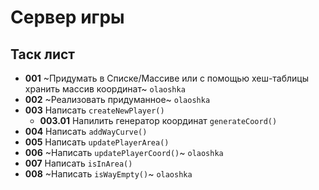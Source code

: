 # Сервер игры  

## Таск лист  
* **001** ~Придумать в Списке/Массиве или с помощью хеш-таблицы хранить массив координат~ `olaoshka`
* **002** ~Реализовать придуманное~ `olaoshka`
* **003** Написать `createNewPlayer()`
    + **003.01** Напилить генератор координат `generateCoord()`
* **004** Написать `addWayCurve()`
* **005** Написать `updatePlayerArea()`
* **006** ~Написать `updatePlayerCoord()`~ `olaoshka`
* **007** Написать `isInArea()`
* **008** ~Написать `isWayEmpty()`~ `olaoshka`
